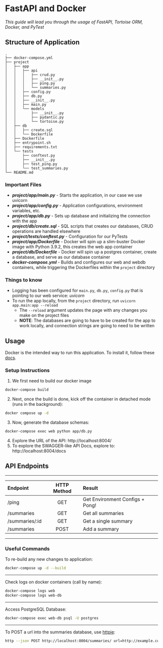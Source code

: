 # FastAPI and Docker
*This guide will lead you through the usage of FastAPI, Tortoise ORM, Docker, and PyTest*


## Structure of Application

```
.
├── docker-compose.yml
├── project
│   ├── app
│   │   ├── api
│   │   │   ├── crud.py
│   │   │   ├── __init__.py
│   │   │   ├── ping.py
│   │   │   └── summaries.py
│   │   ├── config.py
│   │   ├── db.py
│   │   ├── __init__.py
│   │   ├── main.py
│   │   └── models
│   │       ├── __init__.py
│   │       ├── pydantic.py
│   │       └── tortoise.py
│   ├── db
│   │   ├── create.sql
│   │   └── Dockerfile
│   ├── Dockerfile
│   ├── entrypoint.sh
│   ├── requirements.txt
│   └── tests
│       ├── conftest.py
│       ├── __init__.py
│       ├── test_ping.py
│       └── test_summaries.py
└── README.md
```

### Important Files

- **_project/app/main.py_** - Starts the application, in our case we use uvicorn
- **_project/app/config.py_** - Application configurations, environment variables, etc.
- **_project/app/db.py_** - Sets up database and initializing the connection with the app
- **_project/db/create.sql_** - SQL scripts that creates our databases, CRUD operations are handled elsewhere
- **_project/tests/conftest.py_** - Configuration for our PyTests
- **_project/app/Dockerfile_** - Docker will spin up a slim-buster Docker image with Python 3.9.2, this creates the web app container
- **_project/db/Dockerfile_** - Docker will spin up a postgres container, create a database, and serve as our database container
- **_docker-compose.yml_** - Builds and configures our web and webdb containers, while triggering the Dockerfiles within the `project` directory


### Things to know

- Logging has been configured for `main.py`, `db.py`, `config.py` that is pointing to our web service: *uvicorn*
- To run the app locally, from the `project` directory, run `uvicorn app.main:app --reload`
  - The `--reload` argument updates the page with any changes you make on the project files
  - **NOTE**: The databases are going to have to be created for the app to work locally, and connection strings are going to need to be written


## Usage

Docker is the intended way to run this application. To install it, follow these [docs](https://docs.docker.com/get-docker/).

### Setup Instructions

1. We first need to build our docker image
```bash
docker-compose build
```
2. Next, once the build is done, kick off the container in detached mode (runs in the background):
```bash
docker compose up -d
```
3. Now, generate the database schemas:
```bash
docker-compose exec web python app/db.py
```   
4. Explore the URL of the API: http://localhost:8004/
5. To explore the SWAGGER-like API Docs, explore to: http://localhost:8004/docs


## API Endpoints

-----------------------------------------------------------
| Endpoint       | HTTP Method | Result                         |
|:---------------|:-----------:|:-------------------------------|
| /ping          | GET         | Get Environment Configs + Pong!|
| /summaries     | GET         | Get all summaries              |
| /summaries/:id | GET         | Get a single summary           |
| /summaries     | POST        | Add a summary                  |
-----------------------------------------------------------
### Useful Commands

To re-build any new changes to application:
```bash
docker-compose up -d --build
```
---
Check logs on docker containers (call by name):
```bash
docker-compose logs web
docker-compose logs web-db
```
---
Access PostgreSQL Database:
```bash
docker-compose exec web-db psql -U postgres
```
---
To POST a url into the summaries database, use [httpie](https://httpie.io/):
```bash
http --json POST http://localhost:8004/summaries/ url=http://example.com
```
